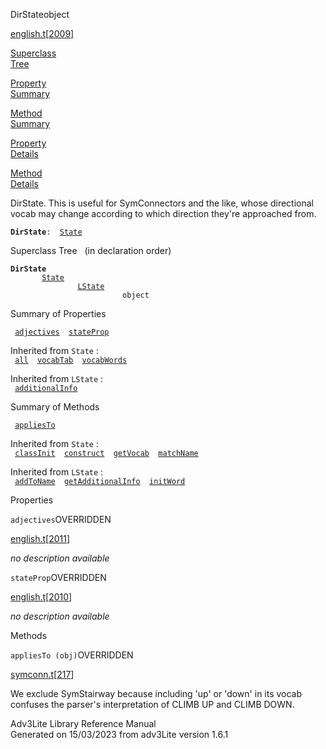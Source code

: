 <span class="title">DirState</span><span class="type">object</span>

[english.t](../file/english.t.html)\[[2009](../source/english.t.html#2009)\]

[Superclass  
Tree](#_SuperClassTree_)

[Property  
Summary](#_PropSummary_)

[Method  
Summary](#_MethodSummary_)

[Property  
Details](#_Properties_)

[Method  
Details](#_Methods_)

<div class="fdesc">

DirState. This is useful for SymConnectors and the like, whose
directional vocab may change according to which direction they're
approached from.

**`DirState`**` :   `[`State`](../object/State.html)

</div>

<span id="_SuperClassTree_"></span>

<div class="mjhd">

<span class="hdln">Superclass Tree</span>   (in declaration order)

</div>

**`DirState`**  
`         `[`State`](../object/State.html)  
`                 `[`LState`](../object/LState.html)  
`                         object`  
<span id="_PropSummary_"></span>

<div class="mjhd">

<span class="hdln">Summary of Properties</span>  

</div>

` `[`adjectives`](#adjectives)`  `[`stateProp`](#stateProp)`  `

Inherited from `State` :  
` `[`all`](../object/State.html#all)`  `[`vocabTab`](../object/State.html#vocabTab)`  `[`vocabWords`](../object/State.html#vocabWords)`  `

Inherited from `LState` :  
` `[`additionalInfo`](../object/LState.html#additionalInfo)`  `

<span id="_MethodSummary_"></span>

<div class="mjhd">

<span class="hdln">Summary of Methods</span>  

</div>

` `[`appliesTo`](#appliesTo)`  `

Inherited from `State` :  
` `[`classInit`](../object/State.html#classInit)`  `[`construct`](../object/State.html#construct)`  `[`getVocab`](../object/State.html#getVocab)`  `[`matchName`](../object/State.html#matchName)`  `

Inherited from `LState` :  
` `[`addToName`](../object/LState.html#addToName)`  `[`getAdditionalInfo`](../object/LState.html#getAdditionalInfo)`  `[`initWord`](../object/LState.html#initWord)`  `

<span id="_Properties_"></span>

<div class="mjhd">

<span class="hdln">Properties</span>  

</div>

<span id="adjectives"></span>

`adjectives`<span class="rem">OVERRIDDEN</span>

[english.t](../file/english.t.html)\[[2011](../source/english.t.html#2011)\]

<div class="desc">

*no description available*

</div>

<span id="stateProp"></span>

`stateProp`<span class="rem">OVERRIDDEN</span>

[english.t](../file/english.t.html)\[[2010](../source/english.t.html#2010)\]

<div class="desc">

*no description available*

</div>

<span id="_Methods_"></span>

<div class="mjhd">

<span class="hdln">Methods</span>  

</div>

<span id="appliesTo"></span>

`appliesTo (obj)`<span class="rem">OVERRIDDEN</span>

[symconn.t](../file/symconn.t.html)\[[217](../source/symconn.t.html#217)\]

<div class="desc">

We exclude SymStairway because including 'up' or 'down' in its vocab
confuses the parser's interpretation of CLIMB UP and CLIMB DOWN.

</div>

<div class="ftr">

Adv3Lite Library Reference Manual  
Generated on 15/03/2023 from adv3Lite version 1.6.1

</div>

